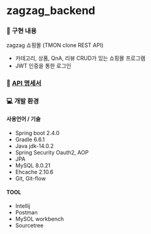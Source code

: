 # zagzag_backend 
### 👀 구현 내용  

zagzag 쇼핑몰 (TMON clone REST API)
- 카테고리, 상품, QnA, 리뷰 CRUD가 있는 쇼핑몰 프로그램
- JWT 인증을 통한 로그인



### 📃 [API 명세서](https://github.com/hansol911/zagzag_backend/wiki/%F0%9F%93%83-API-%EB%AA%85%EC%84%B8%EC%84%9C)


### 💻 개발 환경
#### 사용언어 / 기술
- Spring boot 2.4.0
- Gradle 6.6.1
- Java jdk-14.0.2
- Spring Security Oauth2, AOP
- JPA
- MySQL 8.0.21
- Ehcache 2.10.6
- Git, Git-flow

#### TOOL
- Intellij
- Postman
- MySOL workbench 
- Sourcetree


